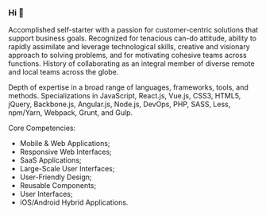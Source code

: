 ### Hi 👋

Accomplished self-starter with a passion for customer-centric solutions that support business goals. Recognized for tenacious can-do attitude, ability to rapidly assimilate and leverage technological skills, creative and visionary approach to solving problems, and for motivating cohesive teams across functions. History of collaborating as an integral member of diverse remote and local teams across the globe.

Depth of expertise in a broad range of languages, frameworks, tools, and methods. Specializations in JavaScript, React.js, Vue.js, CSS3, HTML5, jQuery, Backbone.js, Angular.js, Node.js, DevOps, PHP, SASS, Less, npm/Yarn, Webpack, Grunt, and Gulp.

Core Competencies:
- Mobile & Web Applications;
- Responsive Web Interfaces;
- SaaS Applications;
- Large-Scale User Interfaces;
- User-Friendly Design;
- Reusable Components;
- User Interfaces;
- iOS/Android Hybrid Applications.

<!--
**xdemocle/xdemocle** is a ✨ _special_ ✨ repository because its `README.md` (this file) appears on your GitHub profile.

Here are some ideas to get you started:

- 🔭 I’m currently working on ...
- 🌱 I’m currently learning ...
- 👯 I’m looking to collaborate on ...
- 🤔 I’m looking for help with ...
- 💬 Ask me about ...
- 📫 How to reach me: ...
- 😄 Pronouns: ...
- ⚡ Fun fact: ...
-->
